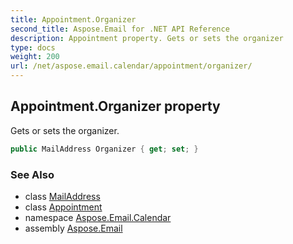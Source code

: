 ```yaml
---
title: Appointment.Organizer
second_title: Aspose.Email for .NET API Reference
description: Appointment property. Gets or sets the organizer
type: docs
weight: 200
url: /net/aspose.email.calendar/appointment/organizer/
---
```

## Appointment.Organizer property

Gets or sets the organizer.

```csharp
public MailAddress Organizer { get; set; }
```

### See Also

* class [MailAddress](../../../aspose.email/mailaddress/)
* class [Appointment](../)
* namespace [Aspose.Email.Calendar](../../appointment/)
* assembly [Aspose.Email](../../../)


